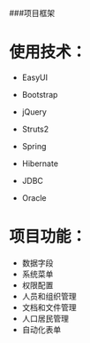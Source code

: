 ###项目框架

使用技术： 
===========

+ EasyUI
+ Bootstrap
+ jQuery

+ Struts2
+ Spring
+ Hibernate
+ JDBC
+ Oracle

项目功能：
===========

+ 数据字段
+ 系统菜单
+ 权限配置
+ 人员和组织管理
+ 文档和文件管理
+ 人口居民管理
+ 自动化表单
